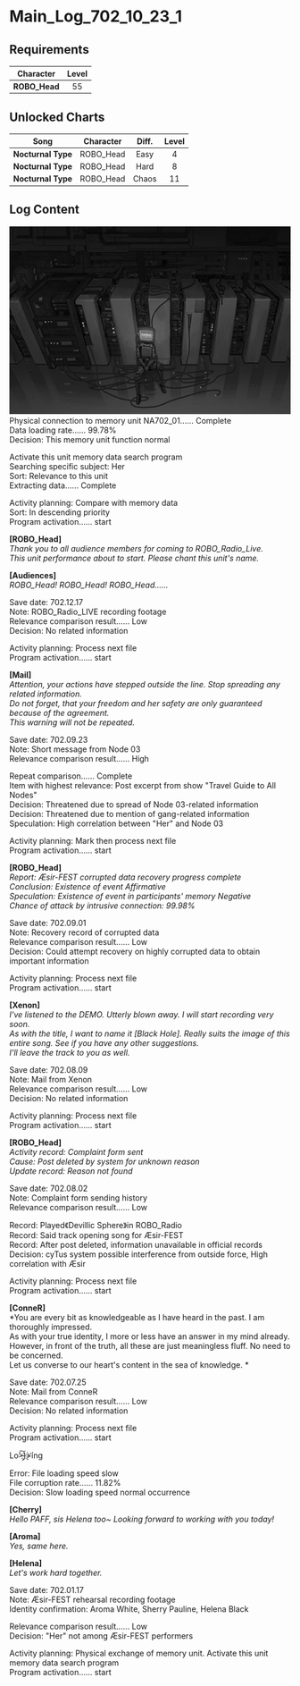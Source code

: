 # Main_Log_702_10_23_1
## Requirements
|  Character  |Level|
|-------------|:---:|
|**ROBO_Head**| 55  |

## Unlocked Charts
|       Song       |Character|Diff.|Level|
|------------------|:-------:|:---:|:---:|
|**Nocturnal Type**|ROBO_Head|Easy |  4  |
|**Nocturnal Type**|ROBO_Head|Hard |  8  |
|**Nocturnal Type**|ROBO_Head|Chaos| 11  |

## Log Content
![ros0901.png](./attachments/ros0901.png)
Physical connection to memory unit NA702\_01...... Complete<br>
Data loading rate...... 99.78%<br>
Decision: This memory unit function normal

Activate this unit memory data search program<br>
Searching specific subject: Her<br>
Sort: Relevance to this unit<br>
Extracting data...... Complete

Activity planning: Compare with memory data<br>
Sort: In descending priority<br>
Program activation...... start

**[ROBO_Head]**<br>
*Thank you to all audience members for coming to ROBO\_Radio\_Live.<br>
This unit performance about to start. Please chant this unit's name.*

**[Audiences]**<br>
*ROBO\_Head! ROBO\_Head! ROBO\_Head......*

Save date: 702.12.17<br>
Note: ROBO\_Radio\_LIVE recording footage<br>
Relevance comparison result...... Low<br>
Decision: No related information

Activity planning: Process next file<br>
Program activation...... start

**[Mail]**<br>
*Attention, your actions have stepped outside the line. Stop spreading any related information.<br>
Do not forget, that your freedom and her safety are only guaranteed because of the agreement.<br>
This warning will not be repeated.*

Save date: 702.09.23<br>
Note: Short message from Node 03<br>
Relevance comparison result...... High

Repeat comparison...... Complete<br>
Item with highest relevance: Post excerpt from show "Travel Guide to All Nodes"<br>
Decision: Threatened due to spread of Node 03\-related information <br>
Decision: Threatened due to mention of gang\-related information<br>
Speculation: High correlation between "Her" and Node 03 

Activity planning: Mark then process next file<br>
Program activation...... start

**[ROBO_Head]**<br>
*Report: Æsir\-FEST corrupted data recovery progress complete<br>
Conclusion: Existence of event   Affirmative<br>
Speculation: Existence of event in participants' memory  Negative<br>
Chance of attack by intrusive connection: 99.98%*

Save date: 702.09.01<br>
Note: Recovery record of corrupted data<br>
Relevance comparison result...... Low<br>
Decision: Could attempt recovery on highly corrupted data to obtain important information

Activity planning: Process next file<br>
Program activation...... start

**[Xenon]**<br>
*I've listened to the DEMO. Utterly blown away. I will start recording very soon.<br>
As with the title, I want to name it [Black Hole]. Really suits the image of this entire song. See if you have any other suggestions.<br>
I'll leave the track to you as well.*

Save date: 702.08.09<br>
Note: Mail from Xenon<br>
Relevance comparison result...... Low<br>
Decision: No related information

Activity planning: Process next file<br>
Program activation...... start

**[ROBO_Head]**<br>
*Activity record: Complaint form sent<br>
Cause: Post deleted by system for unknown reason<br>
Update record: Reason not found*

Save date: 702.08.02<br>
Note: Complaint form sending history<br>
Relevance comparison result...... Low

Record: Played《Devillic Sphere》in ROBO\_Radio<br>
Record: Said track opening song for Æsir\-FEST<br>
Record: After post deleted, information unavailable in official records<br>
Decision: cyTus system possible interference from outside force, High correlation with Æsir

Activity planning: Process next file<br>
Program activation...... start

**[ConneR]**<br>
*You are every bit as knowledgeable as I have heard in the past. I am thoroughly impressed.<br>
As with your true identity, I more or less have an answer in my mind already. However, in front of the truth, all these are just meaningless fluff. No need to be concerned. <br>
Let us converse to our heart's content in the sea of knowledge. *

Save date: 702.07.25<br>
Note: Mail from ConneR<br>
Relevance comparison result...... Low<br>
Decision: No related information

Activity planning: Process next file<br>
Program activation...... start

Lo>̵̧̀͘͠}̧̀̕҉>̛́ing

Error: File loading speed slow<br>
File corruption rate...... 11.82%<br>
Decision: Slow loading speed normal occurrence

**[Cherry]**<br>
*Hello PAFF, sis Helena too\~ Looking forward to working with you today!*

**[Aroma]**<br>
*Yes, same here.*

**[Helena]**<br>
*Let's work hard together.*

Save date: 702.01.17<br>
Note: Æsir\-FEST rehearsal recording footage<br>
Identity confirmation: Aroma White, Sherry Pauline, Helena Black

Relevance comparison result...... Low<br>
Decision: "Her" not among Æsir\-FEST performers

Activity planning: Physical exchange of memory unit. Activate this unit memory data search program<br>
Program activation...... start
